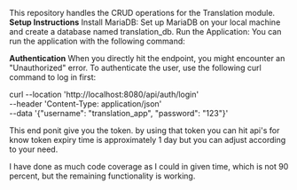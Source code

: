 This repository handles the CRUD operations for the Translation module.
**Setup Instructions**
  Install MariaDB: Set up MariaDB on your local machine and create a database named translation_db.
  Run the Application: You can run the application with the following command:

**Authentication**
When you directly hit the endpoint, you might encounter an "Unauthorized" error. To authenticate the user, use the following curl command to log in first:

curl --location 'http://localhost:8080/api/auth/login' \
--header 'Content-Type: application/json' \
--data '{"username": "translation_app", "password": "123"}'

This end ponit give you the token. by using that token you can hit api's for know token expiry time is approximately 1 day but you can adjust according to your need.

I have done as much code coverage as I could in given time, which is not 90 percent, but the remaining functionality is working.
